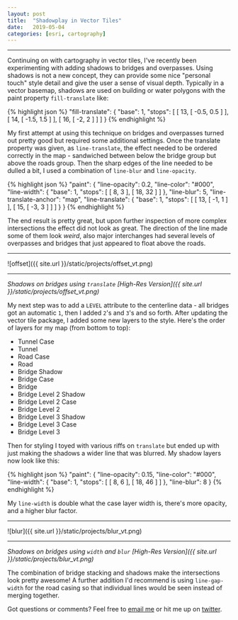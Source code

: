 ```yaml
---
layout: post
title:  "Shadowplay in Vector Tiles"
date:   2019-05-04
categories: [esri, cartography]
---
```


<hr>

Continuing on with cartography in vector tiles, I've recently been experimenting with adding shadows to bridges and overpasses. Using shadows is not a new concept, they can provide some nice "personal touch" style detail and give the user a sense of visual depth. Typically in a vector basemap, shadows are used on building or water polygons with the paint property `fill-translate` like:

{% highlight json %}
"fill-translate": {
  "base": 1,
    "stops": [
      [ 13, [ -0.5, 0.5 ] ],
      [ 14, [ -1.5, 1.5 ] ],
      [ 16, [ -2, 2 ] ] ]
      }
{% endhighlight %}

My first attempt at using this technique on bridges and overpasses turned out pretty good but required some additional settings. Once the translate property was given, as `line-translate`, the effect needed to be ordered correctly in the map - sandwiched between below the bridge group but above the roads group. Then the sharp edges of the line needed to be dulled a bit, I used a combination of `line-blur` and `line-opacity`.

{% highlight json %}
"paint": {
  "line-opacity": 0.2,
  "line-color": "#000",
  "line-width": {
    "base": 1,
      "stops": [
        [ 8, 3 ],
        [ 18, 32 ]
        ]
      },
  "line-blur": 5,
  "line-translate-anchor": "map",
  "line-translate": {
    "base": 1,
    "stops": [
      [ 13, [ -1, 1 ] ],
      [ 15, [ -3, 3 ] ]
      ]
    }
  }
{% endhighlight %}

The end result is pretty great, but upon further inspection of more complex intersections the effect did not look as great. The direction of the line made some of them look _weird_, also major interchanges had several levels of overpasses and bridges that just appeared to float above the roads.

<hr>

![offset]({{ site.url }}/static/projects/offset_vt.png)  

<hr>

_Shadows on bridges using `translate` [High-Res Version]({{ site.url }}/static/projects/offset_vt.png)_

My next step was to add a `LEVEL` attribute to the centerline data - all bridges got an automatic `1`, then I added `2`'s and `3`'s and so forth. After updating the vector tile package, I added some new layers to the style. Here's the order of layers for my map (from bottom to top):

  - Tunnel Case
  - Tunnel
  - Road Case
  - Road
  - Bridge Shadow
  - Bridge Case
  - Bridge
  - Bridge Level 2 Shadow
  - Bridge Level 2 Case
  - Bridge Level 2
  - Bridge Level 3 Shadow
  - Bridge Level 3 Case
  - Bridge Level 3

Then for styling I toyed with various riffs on  `translate` but ended up with just making the shadows a wider line that was blurred. My shadow layers now look like this:

{% highlight json %}
"paint": {
  "line-opacity": 0.15,
  "line-color": "#000",
  "line-width": {
    "base": 1,
      "stops": [
        [ 8, 6 ],
        [ 18, 46 ]
        ]
      },
  "line-blur": 8
  }
{% endhighlight %}

My `line-width` is double what the case layer width is, there's more opacity, and a higher blur factor.

<hr>

![blur]({{ site.url }}/static/projects/blur_vt.png)  

<hr>

_Shadows on bridges using `width` and `blur` [High-Res Version]({{ site.url }}/static/projects/blur_vt.png)_

The combination of bridge stacking and shadows make the intersections look pretty awesome! A further addition I'd recommend is using `line-gap-width` for the road casing so that individual lines would be seen instead of merging together.

Got questions or comments? Feel free to [email me](mailto:jonahadkins@gmail.com) or hit me up on [twitter](https://twitter.com/jonahadkins).
